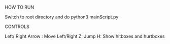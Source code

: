HOW TO RUN

Switch to root directory and do python3 mainScript.py


CONTROLS

Left/ Right Arrow : Move Left/Right
Z: Jump
H: Show hitboxes and hurtboxes
